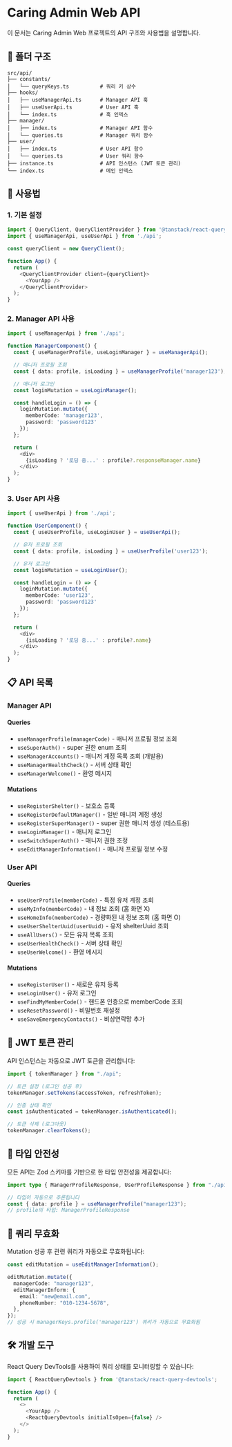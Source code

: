# Caring Admin Web API

이 문서는 Caring Admin Web 프로젝트의 API 구조와 사용법을 설명합니다.

## 📁 폴더 구조

```
src/api/
├── constants/
│   └── queryKeys.ts          # 쿼리 키 상수
├── hooks/
│   ├── useManagerApi.ts      # Manager API 훅
│   ├── useUserApi.ts         # User API 훅
│   └── index.ts              # 훅 인덱스
├── manager/
│   ├── index.ts              # Manager API 함수
│   └── queries.ts            # Manager 쿼리 함수
├── user/
│   ├── index.ts              # User API 함수
│   └── queries.ts            # User 쿼리 함수
├── instance.ts               # API 인스턴스 (JWT 토큰 관리)
└── index.ts                  # 메인 인덱스
```

## 🚀 사용법

### 1. 기본 설정

```typescript
import { QueryClient, QueryClientProvider } from '@tanstack/react-query';
import { useManagerApi, useUserApi } from './api';

const queryClient = new QueryClient();

function App() {
  return (
    <QueryClientProvider client={queryClient}>
      <YourApp />
    </QueryClientProvider>
  );
}
```

### 2. Manager API 사용

```typescript
import { useManagerApi } from './api';

function ManagerComponent() {
  const { useManagerProfile, useLoginManager } = useManagerApi();

  // 매니저 프로필 조회
  const { data: profile, isLoading } = useManagerProfile('manager123');

  // 매니저 로그인
  const loginMutation = useLoginManager();

  const handleLogin = () => {
    loginMutation.mutate({
      memberCode: 'manager123',
      password: 'password123'
    });
  };

  return (
    <div>
      {isLoading ? '로딩 중...' : profile?.responseManager.name}
    </div>
  );
}
```

### 3. User API 사용

```typescript
import { useUserApi } from './api';

function UserComponent() {
  const { useUserProfile, useLoginUser } = useUserApi();

  // 유저 프로필 조회
  const { data: profile, isLoading } = useUserProfile('user123');

  // 유저 로그인
  const loginMutation = useLoginUser();

  const handleLogin = () => {
    loginMutation.mutate({
      memberCode: 'user123',
      password: 'password123'
    });
  };

  return (
    <div>
      {isLoading ? '로딩 중...' : profile?.name}
    </div>
  );
}
```

## 📋 API 목록

### Manager API

#### Queries

- `useManagerProfile(managerCode)` - 매니저 프로필 정보 조회
- `useSuperAuth()` - super 권한 enum 조회
- `useManagerAccounts()` - 매니저 계정 목록 조회 (개발용)
- `useManagerHealthCheck()` - 서버 상태 확인
- `useManagerWelcome()` - 환영 메시지

#### Mutations

- `useRegisterShelter()` - 보호소 등록
- `useRegisterDefaultManager()` - 일반 매니저 계정 생성
- `useRegisterSuperManager()` - super 권한 매니저 생성 (테스트용)
- `useLoginManager()` - 매니저 로그인
- `useSwitchSuperAuth()` - 매니저 권한 조정
- `useEditManagerInformation()` - 매니저 프로필 정보 수정

### User API

#### Queries

- `useUserProfile(memberCode)` - 특정 유저 계정 조회
- `useMyInfo(memberCode)` - 내 정보 조회 (홈 화면 X)
- `useHomeInfo(memberCode)` - 경량화된 내 정보 조회 (홈 화면 O)
- `useUserShelterUuid(userUuid)` - 유저 shelterUuid 조회
- `useAllUsers()` - 모든 유저 목록 조회
- `useUserHealthCheck()` - 서버 상태 확인
- `useUserWelcome()` - 환영 메시지

#### Mutations

- `useRegisterUser()` - 새로운 유저 등록
- `useLoginUser()` - 유저 로그인
- `useFindMyMemberCode()` - 핸드폰 인증으로 memberCode 조회
- `useResetPassword()` - 비밀번호 재설정
- `useSaveEmergencyContacts()` - 비상연락망 추가

## 🔐 JWT 토큰 관리

API 인스턴스는 자동으로 JWT 토큰을 관리합니다:

```typescript
import { tokenManager } from "./api";

// 토큰 설정 (로그인 성공 후)
tokenManager.setTokens(accessToken, refreshToken);

// 인증 상태 확인
const isAuthenticated = tokenManager.isAuthenticated();

// 토큰 삭제 (로그아웃)
tokenManager.clearTokens();
```

## 🎯 타입 안전성

모든 API는 Zod 스키마를 기반으로 한 타입 안전성을 제공합니다:

```typescript
import type { ManagerProfileResponse, UserProfileResponse } from "./api";

// 타입이 자동으로 추론됩니다
const { data: profile } = useManagerProfile("manager123");
// profile의 타입: ManagerProfileResponse
```

## 🔄 쿼리 무효화

Mutation 성공 후 관련 쿼리가 자동으로 무효화됩니다:

```typescript
const editMutation = useEditManagerInformation();

editMutation.mutate({
  managerCode: "manager123",
  editManagerInform: {
    email: "new@email.com",
    phoneNumber: "010-1234-5678",
  },
});
// 성공 시 managerKeys.profile('manager123') 쿼리가 자동으로 무효화됨
```

## 🛠️ 개발 도구

React Query DevTools를 사용하여 쿼리 상태를 모니터링할 수 있습니다:

```typescript
import { ReactQueryDevtools } from '@tanstack/react-query-devtools';

function App() {
  return (
    <>
      <YourApp />
      <ReactQueryDevtools initialIsOpen={false} />
    </>
  );
}
```
